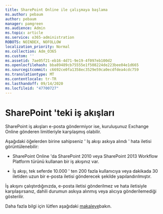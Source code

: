 ```yaml
---
title: SharePoint Online ile çalışmaya başlama
ms.author: pebaum
author: pebaum
manager: pamgreen
ms.audience: Admin
ms.topic: article
ms.service: o365-administration
ROBOTS: NOINDEX, NOFOLLOW
localization_priority: Normal
ms.collection: Adm_O365
ms.custom: ''
ms.assetid: 7ae05f21-eb16-4d71-9e19-4f097eb100d2
ms.openlocfilehash: bba89489cb75555e1f508224de223bee04e1d665
ms.sourcegitcommit: c6692ce0fa1358ec3529e59ca0ecdfdea4cdc759
ms.translationtype: MT
ms.contentlocale: tr-TR
ms.lasthandoff: 09/14/2020
ms.locfileid: "47700727"
---
```

# <a name="workflows-in-sharepoint"></a>SharePoint 'teki iş akışları

SharePoint iş akışları e-posta göndermiyor ise, kuruluşunuz Exchange Online gönderen limitleriyle karşılaşmış olabilir.

Aşağıdaki öğelerden birine sahipseniz ' Iş akışı askıya alındı ' hata iletisi görüntülenebilir:

- SharePoint Online 'da SharePoint 2010 veya SharePoint 2013 Workflow Platform türünü kullanan bir iş akışınız var.

- İş akışı, tek seferde 10.000 ' ten 200 fazla kullanıcıya veya dakikada 30 iletiden uzun bir e-posta iletisi gönderecek şekilde yapılandırılmıştır.

İş akışını çalıştırdığınızda, e-posta iletisi gönderilmez ve hata iletisiyle karşılaşırsanız, dahili durumun askıya alınmış veya alıcıya gönderilemediği gösterilir.

Daha fazla bilgi için lütfen aşağıdaki [makaleye](https://docs.microsoft.com/sharepoint/support/workflows/configured-workflow-fails-running)bakın.

